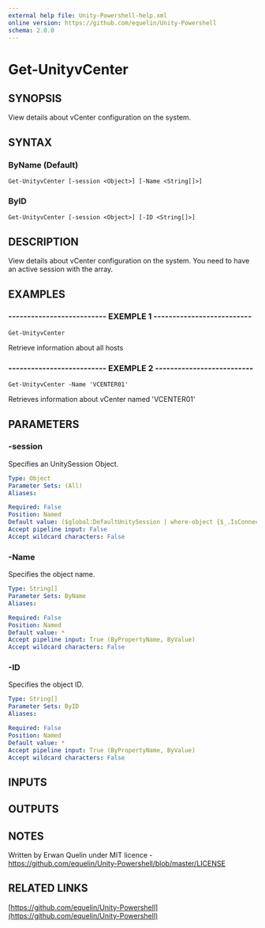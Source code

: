 ```yaml
---
external help file: Unity-Powershell-help.xml
online version: https://github.com/equelin/Unity-Powershell
schema: 2.0.0
---
```


# Get-UnityvCenter

## SYNOPSIS
View details about vCenter configuration on the system.

## SYNTAX

### ByName (Default)
```
Get-UnityvCenter [-session <Object>] [-Name <String[]>]
```

### ByID
```
Get-UnityvCenter [-session <Object>] [-ID <String[]>]
```

## DESCRIPTION
View details about vCenter configuration on the system.
You need to have an active session with the array.

## EXAMPLES

### -------------------------- EXEMPLE 1 --------------------------
```
Get-UnityvCenter
```

Retrieve information about all hosts

### -------------------------- EXEMPLE 2 --------------------------
```
Get-UnityvCenter -Name 'VCENTER01'
```

Retrieves information about vCenter named 'VCENTER01'

## PARAMETERS

### -session
Specifies an UnitySession Object.

```yaml
Type: Object
Parameter Sets: (All)
Aliases: 

Required: False
Position: Named
Default value: ($global:DefaultUnitySession | where-object {$_.IsConnected -eq $true})
Accept pipeline input: False
Accept wildcard characters: False
```

### -Name
Specifies the object name.

```yaml
Type: String[]
Parameter Sets: ByName
Aliases: 

Required: False
Position: Named
Default value: *
Accept pipeline input: True (ByPropertyName, ByValue)
Accept wildcard characters: False
```

### -ID
Specifies the object ID.

```yaml
Type: String[]
Parameter Sets: ByID
Aliases: 

Required: False
Position: Named
Default value: *
Accept pipeline input: True (ByPropertyName, ByValue)
Accept wildcard characters: False
```

## INPUTS

## OUTPUTS

## NOTES
Written by Erwan Quelin under MIT licence - https://github.com/equelin/Unity-Powershell/blob/master/LICENSE

## RELATED LINKS

[https://github.com/equelin/Unity-Powershell](https://github.com/equelin/Unity-Powershell)

